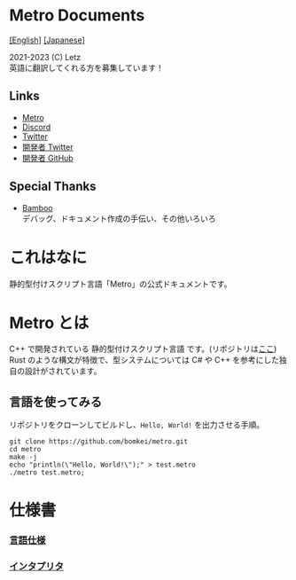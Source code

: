 # Metro Documents

[[English]](./README-en.md)
[[Japanese]](./README.md)

2021-2023 (C) Letz <br>
英語に翻訳してくれる方を募集しています！

## Links
- [Metro](https://github.com/bomkei/metro)
- [Discord](https://discord.gg/pWNv7PPryp)
- [Twitter](https://twitter.com/metrolang)
- [開発者 Twitter](https://twitter.com/letz00)
- [開発者 GitHub](https://github.com/bomkei)

## Special Thanks

- [Bamboo](https://github.com/HIDE0123) <br>
デバッグ、ドキュメント作成の手伝い、その他いろいろ

# これはなに
静的型付けスクリプト言語「Metro」の公式ドキュメントです。

# Metro とは
C++ で開発されている 静的型付けスクリプト言語 です。(リポジトリは[ここ](https://github.com/bomkei/metro)) <br>
Rust のような構文が特徴で、型システムについては C# や C++ を参考にした独自の設計がされています。 <br>

## 言語を使ってみる
リポジトリをクローンしてビルドし、`Hello, World!` を出力させる手順。
```
git clone https://github.com/bomkei/metro.git
cd metro
make -j
echo "println(\"Hello, World!\");" > test.metro
./metro test.metro;
```

# 仕様書
### [言語仕様](./papers/ja/lang/)
### [インタプリタ](./papers/ja/interpreter/)

